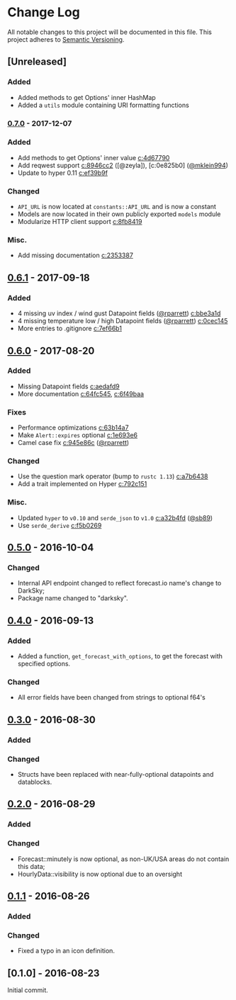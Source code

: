 # Change Log
All notable changes to this project will be documented in this file.
This project adheres to [Semantic Versioning](http://semver.org/).

## [Unreleased]

### Added

- Added methods to get Options' inner HashMap
- Added a `utils` module containing URI formatting functions

### [0.7.0] - 2017-12-07

### Added

- Add methods to get Options' inner value [c:4d67790]
- Add reqwest support [c:8946cc2] ([@zeyla]), [c:0e825b0] ([@mklein994])
- Update to hyper 0.11 [c:ef39b9f]

### Changed

- `API_URL` is now located at `constants::API_URL` and is now a constant
- Models are now located in their own publicly exported `models` module
- Modularize HTTP client support [c:8fb8419]

### Misc.

- Add missing documentation [c:2353387]

## [0.6.1] - 2017-09-18

### Added

- 4 missing uv index / wind gust Datapoint fields ([@rparrett]) [c:bbe3a1d]
- 4 missing temperature low / high Datapoint fields ([@rparrett]) [c:0cec145]
- More entries to .gitignore [c:7ef66b1]

## [0.6.0] - 2017-08-20

### Added

- Missing Datapoint fields [c:aedafd9]
- More documentation [c:64fc545], [c:6f49baa]

### Fixes

- Performance optimizations [c:63b14a7]
- Make `Alert::expires` optional [c:1e693e6]
- Camel case fix [c:945e86c] ([@rparrett])

### Changed

- Use the question mark operator (bump to `rustc 1.13`) [c:a7b6438]
- Add a trait implemented on Hyper [c:792c151]

### Misc.

- Updated `hyper` to `v0.10` and `serde_json` to `v1.0` [c:a32b4fd] ([@sb89])
- Use `serde_derive` [c:f5b0269]

## [0.5.0] - 2016-10-04

### Changed

- Internal API endpoint changed to reflect forecast.io name's change to DarkSky;
- Package name changed to "darksky".

## [0.4.0] - 2016-09-13

### Added

- Added a function, `get_forecast_with_options`, to get the forecast
with specified options.

### Changed

- All error fields have been changed from strings to optional f64's


## [0.3.0] - 2016-08-30

### Added

### Changed

- Structs have been replaced with near-fully-optional datapoints and
datablocks.


## [0.2.0] - 2016-08-29

### Added

### Changed

- Forecast::minutely is now optional, as non-UK/USA areas do not contain this
data;
- HourlyData::visibility is now optional due to an oversight


## [0.1.1] - 2016-08-26

### Added

### Changed

- Fixed a typo in an icon definition.


## [0.1.0] - 2016-08-23

Initial commit.

[c:0cec145]: https://github.com/zeyla/darksky.rs/commit/0cec1452396b658281b47df9548360708c4caa60
[c:1e693e6]: https://github.com/zeyla/darksky.rs/commit/1e693e640bf43eb8157d91b4b66e7f5088bced70
[c:2353387]: https://github.com/zeyla/darksky.rs/commit/2353387f5c1d3820a4e8c6ccfefb8c49dd216b88
[c:4d67790]: https://github.com/zeyla/darksky.rs/commit/4d677905b51feaff3e5544cd9004bdb5ba9f90cd
[c:63b14a7]: https://github.com/zeyla/darksky.rs/commit/63b14a7b5e92f26778a43813f69972ac9aa3835a
[c:64fc545]: https://github.com/zeyla/darksky.rs/commit/64fc545886cd883e8d502cb7336dc6bcde0345d1
[c:6f49baa]: https://github.com/zeyla/darksky.rs/commit/6f49baa2469d891aee847f6178a853e6ef4ba6b7
[c:792c151]: https://github.com/zeyla/darksky.rs/commit/792c1518291c77f7c5669ae8bdea3cda084688e5
[c:7ef66b1]: https://github.com/zeyla/darksky.rs/commit/7ef66b1b8894dbe391cf9f5ce51d7de258726593
[c:8946cc2]: https://github.com/zeyla/darksky.rs/commit/8946cc2ddaf67e577e62c943f4451b2c9fa9a7a1
[c:8fb8419]: https://github.com/zeyla/darksky.rs/commit/8fb84190310ec2638a5ab119240b7922bf8a6bc3
[c:945e86c]: https://github.com/zeyla/darksky.rs/commit/945e86c99735732e3709c2517e8ad36284dcbe59
[c:a32b4fd]: https://github.com/zeyla/darksky.rs/commit/a32b4fde289c0db4e636808d288fad7156179891
[c:a7b6438]: https://github.com/zeyla/darksky.rs/commit/a7b6438ee7fe663c9bf33e62c3bcb6117926779c
[c:aedafd9]: https://github.com/zeyla/darksky.rs/commit/aedafd9fce4d45280518e3f8f209a837ecacdc4f
[c:bbe3a1d]: https://github.com/zeyla/darksky.rs/commit/bbe3a1d41cea96bd923d8fe2e685c114c25fc314
[c:ef39b9f]: https://github.com/zeyla/darksky.rs/commit/ef39b9f9d34110ded507f93ef01290ba6e4aece4
[c:f5b0269]: https://github.com/zeyla/darksky.rs/commit/f5b0269b6fe0cf0643f942893368436ef14b6b68

[@mklein994]: https://github.com/mklein994
[@rparrett]: https://github.com/rparrett
[@sb89]: https://github.com/sb89

[0.7.0]: https://github.com/zeyla/darksky.rs/compare/v0.6.1...v0.7.0
[0.6.1]: https://github.com/zeyla/darksky.rs/compare/v0.6.0...v0.6.1
[0.6.0]: https://github.com/zeyla/darksky.rs/compare/v0.5.0...v0.6.0
[0.5.0]: https://github.com/zeyla/darksky.rs/compare/v0.4.0...v0.5.0
[0.4.0]: https://github.com/zeyla/darksky.rs/compare/v0.3.0...v0.4.0
[0.3.0]: https://github.com/zeyla/darksky.rs/compare/v0.2.0...v0.3.0
[0.2.0]: https://github.com/zeyla/darksky.rs/compare/v0.1.1...v0.2.0
[0.1.1]: https://github.com/zeyla/darksky.rs/compare/v0.1.0...v0.1.1
